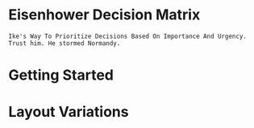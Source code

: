 # Eisenhower Decision Matrix
`Ike's Way To Prioritize Decisions Based On Importance And Urgency. Trust him. He stormed Normandy.`
# Getting Started

# Layout Variations

